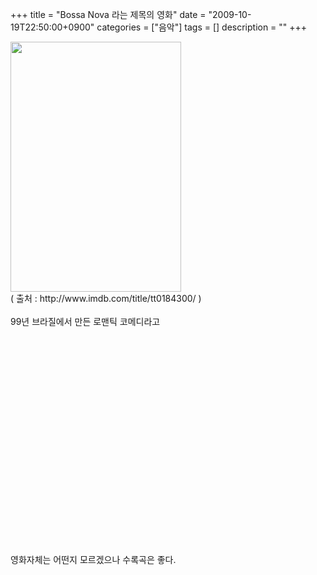 +++
title = "Bossa Nova 라는 제목의 영화"
date = "2009-10-19T22:50:00+0900"
categories = ["음악"]
tags = []
description = ""
+++
<span class="copyright_entry" style="display:block;" title="Bossa Nova 라는 제목의 영화@@**@@http://shed.egloos.com/1960166"></span>
<div style="text-align: left;">
 <img border="0" onmouseover="this.style.cursor='pointer'" alt="" src="/attachment/1960166_1.jpg" width="273" height="400" onclick="Control.Modal.openDialog(this, event, 'http://pds17.egloos.com/pds/200910/19/82/a0003782_4adc6e1fd10fb.jpg', 273, 400);">
 <br>( 출처 : http://www.imdb.com/title/tt0184300/ )
 <br>
 <br>99년 브라질에서 만든 로맨틱 코메디라고 
 <br>
</div>
<br>
<object height="344" width="425"><param name="movie" value="http://www.youtube.com/v/CR8WrTK-tYg&amp;hl=ko&amp;fs=1&amp;"><embed src="http://www.youtube.com/v/CR8WrTK-tYg&amp;hl=ko&amp;fs=1&amp;" type="application/x-shockwave-flash" allowscriptaccess="always" allowfullscreen="true" height="344" width="425"></object>
<br>영화자체는 어떤지 모르겠으나 수록곡은 좋다. 
<!--
       <rdf:RDF xmlns:rdf="http://www.w3.org/1999/02/22-rdf-syntax-ns#"
		    xmlns:dc="http://purl.org/dc/elements/1.1/"
		    xmlns:trackback="http://madskills.com/public/xml/rss/module/trackback/">
       <rdf:Description
	        rdf:about="http://shed.egloos.com/1960166"
	        dc:identifier="http://shed.egloos.com/1960166"
	        dc:title="Bossa Nova 라는 제목의 영화"
	        trackback:ping="http://shed.egloos.com/tb/1960166"/>
       </rdf:RDF>
       -->

<ul></ul>